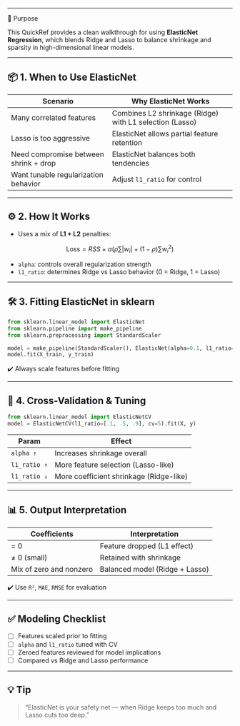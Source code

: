 ___
🎯 Purpose

This QuickRef provides a clean walkthrough for using **ElasticNet Regression**, which blends Ridge and Lasso to balance shrinkage and sparsity in high-dimensional linear models.

---

## 📦 1. When to Use ElasticNet

| Scenario                              | Why ElasticNet Works                                    |
| ------------------------------------- | ------------------------------------------------------- |
| Many correlated features              | Combines L2 shrinkage (Ridge) with L1 selection (Lasso) |
| Lasso is too aggressive               | ElasticNet allows partial feature retention             |
| Need compromise between shrink + drop | ElasticNet balances both tendencies                     |
| Want tunable regularization behavior  | Adjust `l1_ratio` for control                           |

---

## ⚙️ 2. How It Works

* Uses a mix of **L1 + L2** penalties:

$$
\text{Loss} = RSS + \alpha \left( \rho \sum |w_i| + (1-\rho) \sum w_i^2 \right)
$$

* `alpha`: controls overall regularization strength
* `l1_ratio`: determines Ridge vs Lasso behavior (0 = Ridge, 1 = Lasso)

---

## 🛠️ 3. Fitting ElasticNet in sklearn

```python
from sklearn.linear_model import ElasticNet
from sklearn.pipeline import make_pipeline
from sklearn.preprocessing import StandardScaler

model = make_pipeline(StandardScaler(), ElasticNet(alpha=0.1, l1_ratio=0.5))
model.fit(X_train, y_train)
```

✔️ Always scale features before fitting

---

## 🔁 4. Cross-Validation & Tuning

```python
from sklearn.linear_model import ElasticNetCV
model = ElasticNetCV(l1_ratio=[.1, .5, .9], cv=5).fit(X, y)
```

| Param        | Effect                                  |
| ------------ | --------------------------------------- |
| `alpha ↑`    | Increases shrinkage overall             |
| `l1_ratio ↑` | More feature selection (Lasso-like)     |
| `l1_ratio ↓` | More coefficient shrinkage (Ridge-like) |

---

## 📊 5. Output Interpretation

| Coefficients            | Interpretation                 |
| ----------------------- | ------------------------------ |
| = 0                     | Feature dropped (L1 effect)    |
| ≠ 0 (small)             | Retained with shrinkage        |
| Mix of zero and nonzero | Balanced model (Ridge + Lasso) |

✔️ Use `R²`, `MAE`, `RMSE` for evaluation

---

## ✅ Modeling Checklist

* [ ] Features scaled prior to fitting
* [ ] `alpha` and `l1_ratio` tuned with CV
* [ ] Zeroed features reviewed for model implications
* [ ] Compared vs Ridge and Lasso performance

---

## 💡 Tip

> “ElasticNet is your safety net — when Ridge keeps too much and Lasso cuts too deep.”
